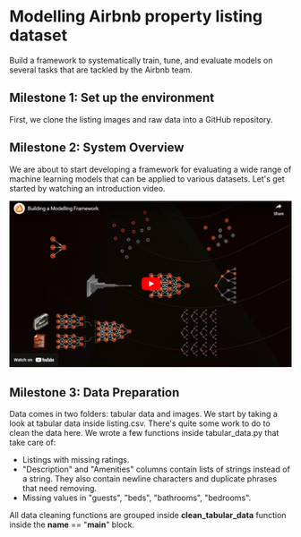 # Modelling Airbnb property listing dataset

Build a framework to systematically train, tune, and evaluate models on several tasks that are tackled by the Airbnb team.

## Milestone 1:  Set up the environment

First, we clone the listing images and raw data into a GitHub repository.

## Milestone 2: System Overview

We are about to start developing a framework for evaluating a wide range of machine learning models that can be applied to various datasets. Let's get started by watching an introduction video.

[![Intro Video](video_intro.png)](https://www.youtube.com/watch?v=Tub0xAsNzk8)

## Milestone 3: Data Preparation

Data comes in two folders: tabular data and images. We start by taking a look at tabular data inside listing.csv. There's quite some work to do to clean the data here. We wrote a few functions inside tabular_data.py that take care of:

- Listings with missing ratings.
- "Description" and "Amenities" columns contain lists of strings instead of a string. They also contain newline characters and duplicate phrases that need removing.
- Missing values in "guests", "beds", "bathrooms", "bedrooms".

All data cleaning functions are grouped inside **clean_tabular_data** function inside the __name__ == "__main__" block.

